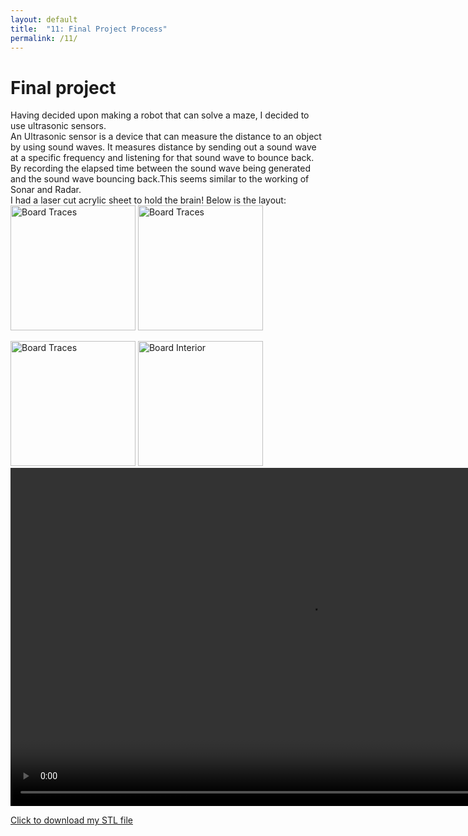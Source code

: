 ```yaml
---
layout: default
title:  "11: Final Project Process"
permalink: /11/
---
```


<h1>Final project</h1>



Having decided upon making a robot that can solve a maze, I decided to use ultrasonic sensors.
<br>
An Ultrasonic sensor is a device that can measure the distance to an object by using sound waves. It measures distance by sending out a sound wave at a specific frequency and listening for that sound wave to bounce back. By recording the elapsed time between the sound wave being generated and the sound wave bouncing back.This seems similar to the working of Sonar and Radar.
<br>
I had a laser cut acrylic sheet to hold the brain! Below is the layout: 
<img src="layout.jpg" alt="Board Traces" style="height: 200px; max-width: 48%">
<img src="wiring.jpg" alt="Board Traces" style="height: 200px; max-width: 48%">


<!-- You can include comments that will not be translated to HTML -->

<!-- You can include links and images in the following format: -->


<!-- Or, you can also directly include HTML, for example to make a split image -->

<img src="board1.jpg" alt="Board Traces" style="height: 200px; max-width: 48%">
<img src="board2.jpg" alt="Board Interior" style="height: 200px; max-width: 48%">


<!-- You can also use HTML tags to include a video -->
<video width="955" height="541" controls>
	<source src="vid.mp4" type="video/mp4">
</video>

<!-- Or to add a download link to any (reasonably small) file in your permalink directory -->

<a href='cube.stl' download>Click to download my STL file</a>


